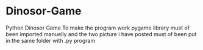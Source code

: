 # Dinosor-Game
Python Dinosor Game
To make the program work pygame library must of been imported manuelly and
the two picture i have posted must of been put in the same folder with .py program
